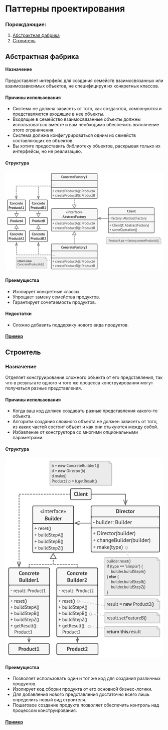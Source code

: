 # Паттерны проектирования

### Порождающие:
1. [Абстрактная фабрика](#Абстрактная-фабрика)
2. [Строитель](#Строитель)

## Абстрактная фабрика

#### Назначение
Предоставляет интерфейс для создания семейств взаимосвязанных или 
взаимозависимых объектов, не специфицируя их конкретных классов.

#### Причины использования
- Система не должна зависеть от того, как создаются, компонуются и представляются 
входящие в нее объекты.
- Входящие в семейство взаимосвязанные объекты должны использоваться вместе и
вам необходимо обеспечить выполнение этого ограничения.
- Система должна конфигурироваться одним из семейств составляющих ее объектов.
- Вы хотите предоставить библиотеку объектов, раскрывая только их интерфейсы, 
но не реализацию.

#### Структура
![Структура](./abstract_factory/src/main/resources/images/abstract_factory.png)

#### Преимущества
- Изолирует конкретные классы.
- Упрощает замену семейства продуктов.
- Гарантирует сочетаемость продуктов.

#### Недостатки
- Сложно добавить поддержку нового вида продуктов.

#### [Пример](./abstract_factory)


## Строитель

### Назначение
Отделяет конструирование сложного объекта от его представления, так что в результате
одного и того же процесса конструирования могут получаться разные представления.

#### Причины использования
- Когда ваш код должен создавать разные представления какого-то объекта.
- Алгоритм создания сложного объекта не должен зависеть от того,
из каких частей состоит объект и как они стыкуются между собой.
- Избавление от конструктора со многими опциональными параметрами.

#### Структура
![Структура](./builder/src/main/resources/images/builder.png)

#### Преимущества
- Позволяет использовать один и тот же код для создания различных продуктов.
- Изолирует код сборки продукта от его основной бизнес-логики.
- Для добавления нового представления достаточно всего лишь определить новый вид строителя.
- Пошаговое создание продукта позволяет обеспечить контроль над процессом конструирования.

#### [Пример](./builder)